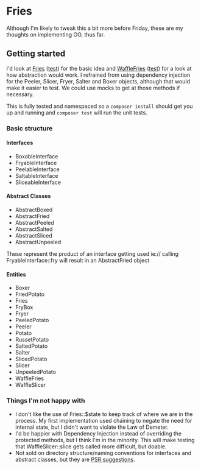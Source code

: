 # Fries

Although I'm likely to tweak this a bit more before Friday, these are my 
thoughts on implementing OO, thus far.


## Getting started

I'd look at [Fries](src/Fries.php) ([test](tests/FriesTest.php)) for the basic idea and [WaffleFries](src/WaffleFries.php) ([test](tests/WaffleFriesTest.php)) for a
look at how abstraction would work. I refrained from using dependency injection
for the Peeler, Slicer, Fryer, Salter and Boxer objects, although that would 
make it easier to test. We could use mocks to get at those methods if necessary.

This is fully tested and namespaced so a `composer install` should get you up 
and running and `composer test` will run the unit tests.

### Basic structure

#### Interfaces
- BoxableInterface
- FryableInterface
- PeelableInterface
- SaltableInterface
- SliceableInterface

#### Abstract Classes
- AbstractBoxed
- AbstractFried
- AbstractPeeled
- AbstractSalted
- AbstractSliced
- AbstractUnpeeled

These represent the product of an interface getting used ie:// calling 
FryableInterface::fry will result in an AbstractFried object

#### Entities
- Boxer
- FriedPotato
- Fries
- FryBox
- Fryer
- PeeledPotato
- Peeler
- Potato
- RussetPotato
- SaltedPotato
- Salter
- SlicedPotato
- Slicer
- UnpeeledPotato
- WaffleFries
- WaffleSlicer

### Things I'm not happy with
- I don't like the use of Fries::$state to keep track of where we are in the process. My first implementation used chaining to negate the need for internal state, but I didn't want to violate the Law of Demeter.
- I'd be happier with Dependency Injection instead of overriding the protected methods, but I think I'm in the minority. This will make testing that WaffleSlicer::slice gets called more difficult, but doable.
- Not sold on directory structure/naming conventions for interfaces and abstract classes, but they are [PSR suggestions](https://www.php-fig.org/bylaws/psr-naming-conventions/).
